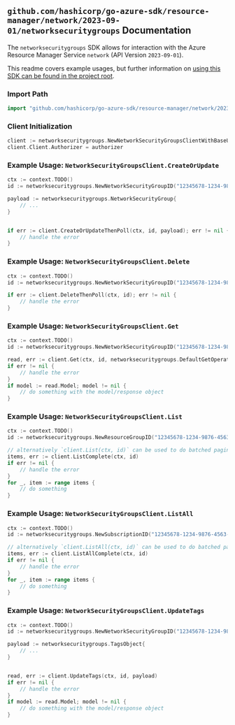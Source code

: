 
## `github.com/hashicorp/go-azure-sdk/resource-manager/network/2023-09-01/networksecuritygroups` Documentation

The `networksecuritygroups` SDK allows for interaction with the Azure Resource Manager Service `network` (API Version `2023-09-01`).

This readme covers example usages, but further information on [using this SDK can be found in the project root](https://github.com/hashicorp/go-azure-sdk/tree/main/docs).

### Import Path

```go
import "github.com/hashicorp/go-azure-sdk/resource-manager/network/2023-09-01/networksecuritygroups"
```


### Client Initialization

```go
client := networksecuritygroups.NewNetworkSecurityGroupsClientWithBaseURI("https://management.azure.com")
client.Client.Authorizer = authorizer
```


### Example Usage: `NetworkSecurityGroupsClient.CreateOrUpdate`

```go
ctx := context.TODO()
id := networksecuritygroups.NewNetworkSecurityGroupID("12345678-1234-9876-4563-123456789012", "example-resource-group", "networkSecurityGroupValue")

payload := networksecuritygroups.NetworkSecurityGroup{
	// ...
}


if err := client.CreateOrUpdateThenPoll(ctx, id, payload); err != nil {
	// handle the error
}
```


### Example Usage: `NetworkSecurityGroupsClient.Delete`

```go
ctx := context.TODO()
id := networksecuritygroups.NewNetworkSecurityGroupID("12345678-1234-9876-4563-123456789012", "example-resource-group", "networkSecurityGroupValue")

if err := client.DeleteThenPoll(ctx, id); err != nil {
	// handle the error
}
```


### Example Usage: `NetworkSecurityGroupsClient.Get`

```go
ctx := context.TODO()
id := networksecuritygroups.NewNetworkSecurityGroupID("12345678-1234-9876-4563-123456789012", "example-resource-group", "networkSecurityGroupValue")

read, err := client.Get(ctx, id, networksecuritygroups.DefaultGetOperationOptions())
if err != nil {
	// handle the error
}
if model := read.Model; model != nil {
	// do something with the model/response object
}
```


### Example Usage: `NetworkSecurityGroupsClient.List`

```go
ctx := context.TODO()
id := networksecuritygroups.NewResourceGroupID("12345678-1234-9876-4563-123456789012", "example-resource-group")

// alternatively `client.List(ctx, id)` can be used to do batched pagination
items, err := client.ListComplete(ctx, id)
if err != nil {
	// handle the error
}
for _, item := range items {
	// do something
}
```


### Example Usage: `NetworkSecurityGroupsClient.ListAll`

```go
ctx := context.TODO()
id := networksecuritygroups.NewSubscriptionID("12345678-1234-9876-4563-123456789012")

// alternatively `client.ListAll(ctx, id)` can be used to do batched pagination
items, err := client.ListAllComplete(ctx, id)
if err != nil {
	// handle the error
}
for _, item := range items {
	// do something
}
```


### Example Usage: `NetworkSecurityGroupsClient.UpdateTags`

```go
ctx := context.TODO()
id := networksecuritygroups.NewNetworkSecurityGroupID("12345678-1234-9876-4563-123456789012", "example-resource-group", "networkSecurityGroupValue")

payload := networksecuritygroups.TagsObject{
	// ...
}


read, err := client.UpdateTags(ctx, id, payload)
if err != nil {
	// handle the error
}
if model := read.Model; model != nil {
	// do something with the model/response object
}
```
